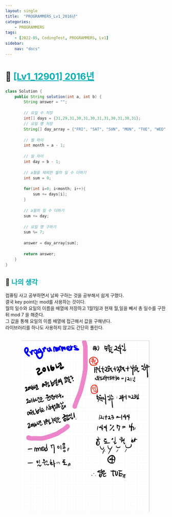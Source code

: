 ```yaml
---
layout: single
title:  "PROGRAMMERS_Lv1_2016년"
categories: 
    - PROGRAMMERS
tags: 
    - [2022-05, CodingTest, PROGRAMMERS, Lv1]
sidebar:
    nav: "docs"
---
```


# 📁 <b><a style="color:#00adb5" href="https://programmers.co.kr/learn/courses/30/lessons/12901" target=_blank>[Lv1_12901] 2016년</a></b>

```java
class Solution {
    public String solution(int a, int b) {
        String answer = "";
        
        // 요일 수 저장
        int[] days = {31,29,31,30,31,30,31,31,30,31,30,31};
        // 요일 명 저장
        String[] day_array = {"FRI", "SAT", "SUN", "MON", "TUE", "WED", "THU"};
        
        // 월 차이
        int month = a - 1;
        
        // 일 차이
        int day = b - 1;
        
        // a월을 제외한 월의 일 수 더하기
        int sum = 0;
        
        for(int i=0; i<month; i++){
            sum += days[i];
        }
        
        // a월의 일 수 더하기
        sum += day;
        
        // 요일 명 구하기
        sum %= 7;
        
        answer = day_array[sum];

        return answer;
    }
}
```

## 🤔 <b><a style="color:#00adb5">나의 생각</a></b>
컴퓨팅 사고 공부하면서 날짜 구하는 것을 공부해서 쉽게 구했다.<br>
결국 key point는 mod를 사용하는 것이다.<br>
월의 일수와 요일의 이름을 배열에 저장하고 1월1일과 현재 월,일을 빼서 총 일수를 구한 뒤 mod 7 을 해준다.<br>
그 값을 통해 요일의 이름 배열에 접근해서 값을 구해낸다.<br>
라이브러리를 하나도 사용하지 않고도 간단히 풀린다.

<br>
<center>
    <img width="80%" src="./../../images/12901.jpg">
</center>


